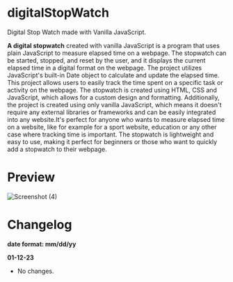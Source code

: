 # digitalStopWatch

Digital Stop Watch made with Vanilla JavaScript.

**A digital stopwatch** created with vanilla JavaScript is a program that uses plain JavaScript to measure elapsed time on a webpage. The stopwatch can be started, stopped, and reset by the user, and it displays the current elapsed time in a digital format on the webpage. The project utilizes JavaScript's built-in Date object to calculate and update the elapsed time. This project allows users to easily track the time spent on a specific task or activity on the webpage. The stopwatch is created using HTML, CSS and JavaScript, which allows for a custom design and formatting. Additionally, the project is created using only vanilla JavaScript, which means it doesn't require any external libraries or frameworks and can be easily integrated into any website.It's perfect for anyone who wants to measure elapsed time on a website, like for example for a sport website, education or any other case where tracking time is important. The stopwatch is lightweight and easy to use, making it perfect for beginners or those who want to quickly add a stopwatch to their webpage.

# Preview
![Screenshot (4)](https://user-images.githubusercontent.com/73266650/212051166-81270e70-3cfa-4f2a-8572-a9aa0054608c.png)

# Changelog
**date format: mm/dd/yy**

**01-12-23** 
- No changes.
